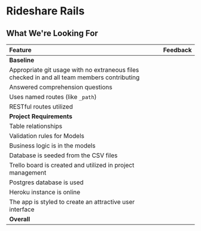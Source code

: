 # Rideshare Rails
## What We're Looking For

<!-- Describe the types of entity relationships you set up in your project and why you set up the relationships that way:
Driver - Trip: One to many
Passenger - Trip: One to many

Describe the role of model validations in your application:
Prevents db from saving invalid data. May mention user experience.

All other questions are qualitative. We explicitly do not need to check their Trello boards... there's currently not an easy way that we can get permissions to their boards/not worth it. Check their Heroku app deployment! (Grade against it, if possible)
 -->

Feature | Feedback
:------------- | :-------------
**Baseline** |
Appropriate git usage with no extraneous files checked in and all team members contributing |
Answered comprehension questions |
Uses named routes (like `_path`) |
RESTful routes utilized |
**Project Requirements** |
Table relationships |
Validation rules for Models |
Business logic is in the models |
Database is seeded from the CSV files |
Trello board is created and utilized in project management |
Postgres database is used |
Heroku instance is online |
The app is styled to create an attractive user interface |
**Overall** |
